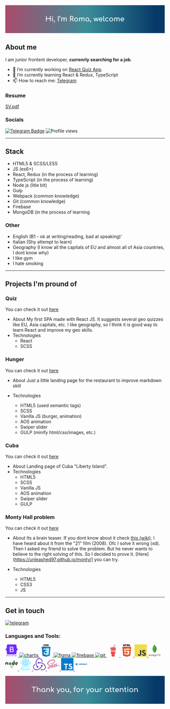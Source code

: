 <img src='https://github.com/Unleashed97/unleashed97/blob/main/src/assets/images/header-mod.jpg' alt='header'>

## About me
I am junior frontent developer, **currenrly searching for a job**.


- 🔭 I’m currently working on [React Quiz App](https://github.com/Unleashed97/react-quiz).
- 🌱 I’m currently learning React & Redux, TypeScript 
- 📫 How to reach me: [Telegram](t.me/unleashed0)

### Resume
[SV.pdf]( https://unleashed97.github.io/unleashed97/src/assets/cv/CV.pdf)

### Socials

[![Telegram Badge](https://img.shields.io/badge/-Telegram-0088cc?style=flat-square&logo=Telegram&logoColor=white)](https://t.me/unleashed0)
![Profile views](https://gpvc.arturio.dev/unleashed97)

***

## Stack
* HTML5 & SCSS/LESS
* JS (es6+)
* React, Redux (in the process of learning)
* TypeScript (in the process of learning)
* Node js (litle bit)
* Gulp
* Webpack (common knowledge)
* Git (common knowledge)
* Firebase
* MongoDB (in the process of learning

### Other
* English (B1 - ok at writing/reading, bad at speaking)'
* Italian (Shy attempt to learn)
* Geography (I know all the capitals of EU and almost all of Asia countries, I dont know why)
* I like gym
* I hate smoking

***

## Projects I'm pround of
### Quiz
You can check it out [here](https://unleashed97.github.io/react-quiz/#/)
* About
My first SPA made with React JS. It suggests several geo quizzes like EU, Asia capitals, etc. I like geography, so I think it is good way to learn React and improve my geo skills.
* Technologies
  * React
  * SCSS

### Hunger
You can check it out [here](https://unleashed97.github.io/hunger/dist/)
* About
Just a little landing page for the restaurant to improve markdown skill

* Technologies
  * HTML5 (used semantic tags)
  * SCSS
  * Vanilla JS (burger, animation)
  * AOS animation
  * Swiper slider
  * GULP (minify html/css/images, etc.)

### Cuba
You can check it out [here](https://unleashed97.github.io/cuba/src/)
* About
Landing page of Cuba "Liberty Island". 
* Technologies
  * HTML5
  * SCSS
  * Vanilla JS
  * AOS animation
  * Swiper slider
  * GULP

### Monty Hall problem
You can check it out [here](https://unleashed97.github.io/monty/)
* About
Its a brain teaser. If you dont know about it check [this (wiki)](https://en.wikipedia.org/wiki/Monty_Hall_problem). I have heard about it from the "21" film (2008). Ofc I solve it wrong (xd). Then I asked my friend to solve the problem. But he never wants to believe to the right solving of this. So I decided to prove it. [Here](https://unleashed97.github.io/monty/] you can try.

* Technologies
  * HTML5
  * CSS3
  * JS

***

## Get in touch

[<img src='https://cdn.jsdelivr.net/npm/simple-icons@3.0.1/icons/telegram.svg' alt='telegram' height='40'>](https://t.me/unleashed0)

<h3 align="left">Languages and Tools:</h3>
<p align="left"> <a href="https://getbootstrap.com" target="_blank"> <img src="https://raw.githubusercontent.com/devicons/devicon/master/icons/bootstrap/bootstrap-plain-wordmark.svg" alt="bootstrap" width="40" height="40"/> </a> <a href="https://www.chartjs.org" target="_blank"> <img src="https://www.chartjs.org/media/logo-title.svg" alt="chartjs" width="40" height="40"/> </a> <a href="https://www.w3schools.com/css/" target="_blank"> <img src="https://raw.githubusercontent.com/devicons/devicon/master/icons/css3/css3-original-wordmark.svg" alt="css3" width="40" height="40"/> </a> <a href="https://www.figma.com/" target="_blank"> <img src="https://www.vectorlogo.zone/logos/figma/figma-icon.svg" alt="figma" width="40" height="40"/> </a> <a href="https://firebase.google.com/" target="_blank"> <img src="https://www.vectorlogo.zone/logos/firebase/firebase-icon.svg" alt="firebase" width="40" height="40"/> </a> <a href="https://git-scm.com/" target="_blank"> <img src="https://www.vectorlogo.zone/logos/git-scm/git-scm-icon.svg" alt="git" width="40" height="40"/> </a> <a href="https://gulpjs.com" target="_blank"> <img src="https://raw.githubusercontent.com/devicons/devicon/master/icons/gulp/gulp-plain.svg" alt="gulp" width="40" height="40"/> </a> <a href="https://www.w3.org/html/" target="_blank"> <img src="https://raw.githubusercontent.com/devicons/devicon/master/icons/html5/html5-original-wordmark.svg" alt="html5" width="40" height="40"/> </a> <a href="https://developer.mozilla.org/en-US/docs/Web/JavaScript" target="_blank"> <img src="https://raw.githubusercontent.com/devicons/devicon/master/icons/javascript/javascript-original.svg" alt="javascript" width="40" height="40"/> </a> <a href="https://www.mongodb.com/" target="_blank"> <img src="https://raw.githubusercontent.com/devicons/devicon/master/icons/mongodb/mongodb-original-wordmark.svg" alt="mongodb" width="40" height="40"/> </a> <a href="https://nodejs.org" target="_blank"> <img src="https://raw.githubusercontent.com/devicons/devicon/master/icons/nodejs/nodejs-original-wordmark.svg" alt="nodejs" width="40" height="40"/> </a> <a href="https://reactjs.org/" target="_blank"> <img src="https://raw.githubusercontent.com/devicons/devicon/master/icons/react/react-original-wordmark.svg" alt="react" width="40" height="40"/> </a> <a href="https://redux.js.org" target="_blank"> <img src="https://raw.githubusercontent.com/devicons/devicon/master/icons/redux/redux-original.svg" alt="redux" width="40" height="40"/> </a> <a href="https://sass-lang.com" target="_blank"> <img src="https://raw.githubusercontent.com/devicons/devicon/master/icons/sass/sass-original.svg" alt="sass" width="40" height="40"/> </a> <a href="https://www.typescriptlang.org/" target="_blank"> <img src="https://raw.githubusercontent.com/devicons/devicon/master/icons/typescript/typescript-original.svg" alt="typescript" width="40" height="40"/> </a> <a href="https://webpack.js.org" target="_blank"> <img src="https://raw.githubusercontent.com/devicons/devicon/d00d0969292a6569d45b06d3f350f463a0107b0d/icons/webpack/webpack-original-wordmark.svg" alt="webpack" width="40" height="40"/> </a> </p>

<img src='https://github.com/Unleashed97/unleashed97/blob/main/src/assets/images/footer-mod.jpg' alt='footer'>
